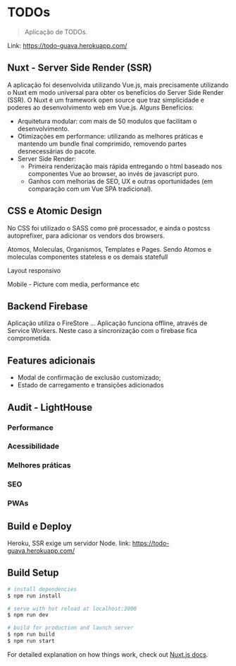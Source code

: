 # TODOs

> Aplicação de TODOs.

Link: https://todo-guava.herokuapp.com/

## Nuxt - Server Side Render (SSR)
A aplicação foi desenvolvida utilizando Vue.js, mais precisamente utilizando o Nuxt em modo universal para obter os benefícios do Server Side Render (SSR). O Nuxt é um framework open source que traz simplicidade e poderes ao desenvolvimento web em Vue.js.
Alguns Benefícios: 
- Arquitetura modular: com mais de 50 modulos que facilitam o desenvolvimento.
- Otimizações em performance: utilizando as melhores práticas e mantendo um bundle final comprimido, removendo partes desnecessárias do pacote.
- Server Side Render:
  - Primeira renderização mais rápida entregando o html baseado nos componentes Vue ao browser, ao invés de javascript puro.
  - Ganhos com melhorias de SEO, UX e outras oportunidades (em comparação com um Vue SPA tradicional).

## CSS e Atomic Design
No CSS foi utilizado o SASS como pré processador, e ainda o postcss autoprefixer, para adicionar os vendors dos browsers.

Atomos, Moleculas, Organismos, Templates e Pages. Sendo Atomos e moleculas componentes stateless e os demais statefull 

Layout responsivo

Mobile - Picture com media, performance etc

## Backend Firebase
Aplicação utiliza o FireStore ...
Aplicação funciona offline, através de Service Workers. Neste caso a sincronização com o firebase fica comprometida.

## Features adicionais
- Modal de confirmação de exclusão customizado;
- Estado de carregamento e transições adicionados

## Audit - LightHouse 
### Performance
### Acessibilidade
### Melhores práticas
### SEO
### PWAs


## Build e Deploy 
Heroku, SSR exige um servidor Node.
link: https://todo-guava.herokuapp.com/

## Build Setup

``` bash
# install dependencies
$ npm run install

# serve with hot reload at localhost:3000
$ npm run dev

# build for production and launch server
$ npm run build
$ npm run start
```

For detailed explanation on how things work, check out [Nuxt.js docs](https://nuxtjs.org).
